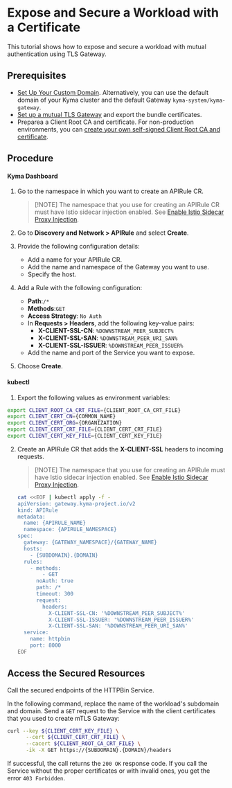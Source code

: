 # Expose and Secure a Workload with a Certificate

This tutorial shows how to expose and secure a workload with mutual authentication using TLS Gateway.

## Prerequisites

* [Set Up Your Custom Domain](../01-10-setup-custom-domain-for-workload.md). Alternatively, you can use the default domain of your Kyma cluster and the default Gateway `kyma-system/kyma-gateway`.
* [Set up a mutual TLS Gateway](../01-30-set-up-mtls-gateway.md) and export the bundle certificates.
* Preparea a Client Root CA and certificate. For non-production environments, you can [create your own self-signed Client Root CA and certificate](../01-60-security/01-61-mtls-selfsign-client-certicate.md).

## Procedure

<!-- tabs:start -->
#### **Kyma Dashboard**

1. Go to the namespace in which you want to create an APIRule CR.
   
   > [!NOTE] The namespace that you use for creating an APIRule CR must have Istio sidecar injection enabled. See [Enable Istio Sidecar Proxy Injection](https://kyma-project.io/#/istio/user/tutorials/01-40-enable-sidecar-injection).

2. Go to **Discovery and Network > APIRule** and select **Create**. 
3. Provide the following configuration details:
    - Add a name for your APIRule CR.
    - Add the name and namespace of the Gateway you want to use.
    - Specify the host.
4. Add a Rule with the following configuration:
    - **Path**:`/*`
    - **Methods**:`GET`
    - **Access Strategy**: `No Auth`
    - In **Requests > Headers**, add the following key-value pairs: 
      - **X-CLIENT-SSL-CN**: `%DOWNSTREAM_PEER_SUBJECT%`
      - **X-CLIENT-SSL-SAN**: `%DOWNSTREAM_PEER_URI_SAN%`
      - **X-CLIENT-SSL-ISSUER**: `%DOWNSTREAM_PEER_ISSUER%`
    - Add the name and port of the Service you want to expose.
5. Choose **Create**.

#### **kubectl**

1. Export the following values as environment variables:

  ```bash
  export CLIENT_ROOT_CA_CRT_FILE={CLIENT_ROOT_CA_CRT_FILE}
  export CLIENT_CERT_CN={COMMON_NAME}
  export CLIENT_CERT_ORG={ORGANIZATION}
  export CLIENT_CERT_CRT_FILE={CLIENT_CERT_CRT_FILE}
  export CLIENT_CERT_KEY_FILE={CLIENT_CERT_KEY_FILE}
  ```

2. Create an APIRule CR that adds the **X-CLIENT-SSL** headers to incoming requests.
   
   > [!NOTE] The namespace that you use for creating an APIRule must have Istio sidecar injection enabled. See [Enable Istio Sidecar Proxy Injection](https://kyma-project.io/#/istio/user/tutorials/01-40-enable-sidecar-injection).

    ```bash
    cat <<EOF | kubectl apply -f -
    apiVersion: gateway.kyma-project.io/v2
    kind: APIRule
    metadata:
      name: {APIRULE_NAME}
      namespace: {APIRULE_NAMESPACE}
    spec:
      gateway: {GATEWAY_NAMESPACE}/{GATEWAY_NAME}
      hosts:
        - {SUBDOMAIN}.{DOMAIN}
      rules:
        - methods:
            - GET
          noAuth: true
          path: /*
          timeout: 300
          request:
            headers:
              X-CLIENT-SSL-CN: '%DOWNSTREAM_PEER_SUBJECT%'
              X-CLIENT-SSL-ISSUER: '%DOWNSTREAM_PEER_ISSUER%'
              X-CLIENT-SSL-SAN: '%DOWNSTREAM_PEER_URI_SAN%'
      service:
        name: httpbin
        port: 8000
    EOF
    ```

<!-- tabs:end -->

## Access the Secured Resources

Call the secured endpoints of the HTTPBin Service.

In the following command, replace the name of the workload's subdomain and domain. Send a `GET` request to the Service with the client certificates that you used to create mTLS Gateway:

```bash
curl --key ${CLIENT_CERT_KEY_FILE} \
      --cert ${CLIENT_CERT_CRT_FILE} \
      --cacert ${CLIENT_ROOT_CA_CRT_FILE} \
      -ik -X GET https://{SUBDOMAIN}.{DOMAIN}/headers
```

If successful, the call returns the `200 OK` response code. If you call the Service without the proper certificates or with invalid ones, you get the error `403 Forbidden`.